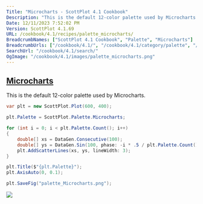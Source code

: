 ```yaml
---
Title: "Microcharts - ScottPlot 4.1 Cookbook"
Description: "This is the default 12-color palette used by Microcharts."
Date: 12/11/2023 7:52:02 PM
Version: ScottPlot 4.1.69
URL: /cookbook/4.1/recipes/palette_microcharts/
BreadcrumbNames: ["ScottPlot 4.1 Cookbook", "Palette", "Microcharts"]
BreadcrumbUrls: ["/cookbook/4.1/", "/cookbook/4.1/category/palette", "/cookbook/4.1/recipes/palette_microcharts/"]
SearchUrl: "/cookbook/4.1/search/"
OgImage: "/cookbook/4.1/images/palette_microcharts.png"
---
```


<h2><a href='/cookbook/4.1/recipes/palette_microcharts/'>Microcharts</a></h2>

This is the default 12-color palette used by Microcharts.

```cs
var plt = new ScottPlot.Plot(600, 400);

plt.Palette = ScottPlot.Palette.Microcharts;

for (int i = 0; i < plt.Palette.Count(); i++)
{
    double[] xs = DataGen.Consecutive(100);
    double[] ys = DataGen.Sin(100, phase: -i * .5 / plt.Palette.Count());
    plt.AddScatterLines(xs, ys, lineWidth: 3);
}

plt.Title($"{plt.Palette}");
plt.AxisAuto(0, 0.1);

plt.SaveFig("palette_Microcharts.png");
```

<img src='../../images/palette_microcharts.png' class='d-block mx-auto my-5' />


